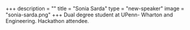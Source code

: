 +++
description = ""
title = "Sonia Sarda"
type = "new-speaker"
image = "sonia-sarda.png"
+++
Dual degree student at UPenn- Wharton and Engineering. Hackathon attendee.